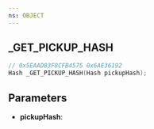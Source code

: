 ```yaml
---
ns: OBJECT
---
```

## _GET_PICKUP_HASH

```c
// 0x5EAAD83F8CFB4575 0x6AE36192
Hash _GET_PICKUP_HASH(Hash pickupHash);
```

## Parameters
* **pickupHash**:
